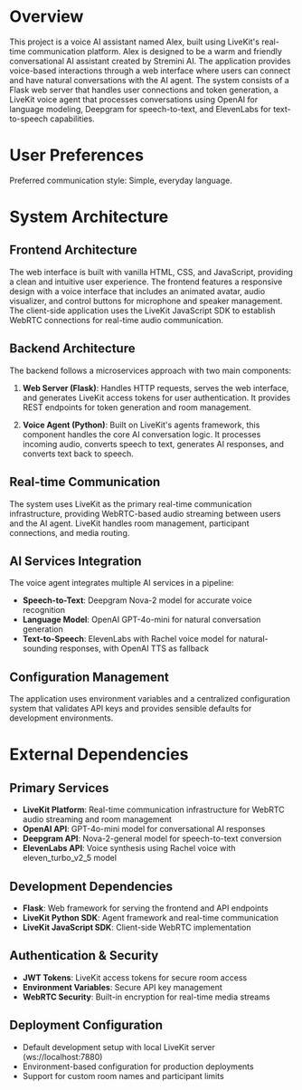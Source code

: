 # Overview

This project is a voice AI assistant named Alex, built using LiveKit's real-time communication platform. Alex is designed to be a warm and friendly conversational AI assistant created by Stremini AI. The application provides voice-based interactions through a web interface where users can connect and have natural conversations with the AI agent. The system consists of a Flask web server that handles user connections and token generation, a LiveKit voice agent that processes conversations using OpenAI for language modeling, Deepgram for speech-to-text, and ElevenLabs for text-to-speech capabilities.

# User Preferences

Preferred communication style: Simple, everyday language.

# System Architecture

## Frontend Architecture
The web interface is built with vanilla HTML, CSS, and JavaScript, providing a clean and intuitive user experience. The frontend features a responsive design with a voice interface that includes an animated avatar, audio visualizer, and control buttons for microphone and speaker management. The client-side application uses the LiveKit JavaScript SDK to establish WebRTC connections for real-time audio communication.

## Backend Architecture
The backend follows a microservices approach with two main components:

1. **Web Server (Flask)**: Handles HTTP requests, serves the web interface, and generates LiveKit access tokens for user authentication. It provides REST endpoints for token generation and room management.

2. **Voice Agent (Python)**: Built on LiveKit's agents framework, this component handles the core AI conversation logic. It processes incoming audio, converts speech to text, generates AI responses, and converts text back to speech.

## Real-time Communication
The system uses LiveKit as the primary real-time communication infrastructure, providing WebRTC-based audio streaming between users and the AI agent. LiveKit handles room management, participant connections, and media routing.

## AI Services Integration
The voice agent integrates multiple AI services in a pipeline:
- **Speech-to-Text**: Deepgram Nova-2 model for accurate voice recognition
- **Language Model**: OpenAI GPT-4o-mini for natural conversation generation
- **Text-to-Speech**: ElevenLabs with Rachel voice model for natural-sounding responses, with OpenAI TTS as fallback

## Configuration Management
The application uses environment variables and a centralized configuration system that validates API keys and provides sensible defaults for development environments.

# External Dependencies

## Primary Services
- **LiveKit Platform**: Real-time communication infrastructure for WebRTC audio streaming and room management
- **OpenAI API**: GPT-4o-mini model for conversational AI responses
- **Deepgram API**: Nova-2-general model for speech-to-text conversion
- **ElevenLabs API**: Voice synthesis using Rachel voice with eleven_turbo_v2_5 model

## Development Dependencies
- **Flask**: Web framework for serving the frontend and API endpoints
- **LiveKit Python SDK**: Agent framework and real-time communication
- **LiveKit JavaScript SDK**: Client-side WebRTC implementation

## Authentication & Security
- **JWT Tokens**: LiveKit access tokens for secure room access
- **Environment Variables**: Secure API key management
- **WebRTC Security**: Built-in encryption for real-time media streams

## Deployment Configuration
- Default development setup with local LiveKit server (ws://localhost:7880)
- Environment-based configuration for production deployments
- Support for custom room names and participant limits